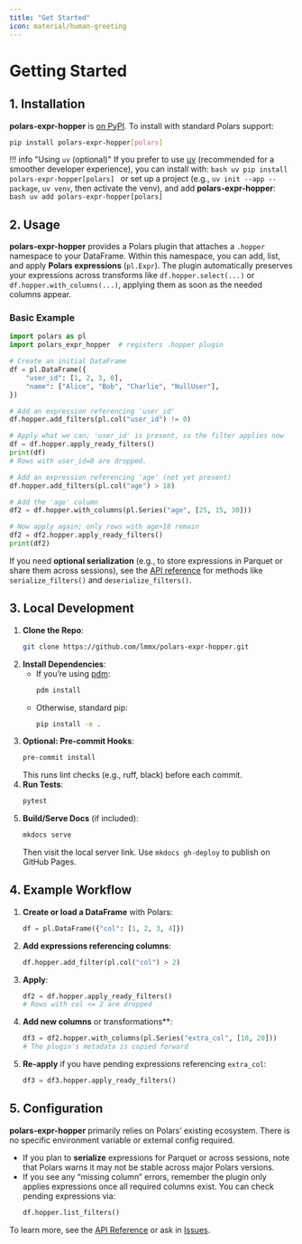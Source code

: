 ```yaml
---
title: "Get Started"
icon: material/human-greeting
---
```


# Getting Started

## 1. Installation

**polars-expr-hopper** is [on PyPI](https://pypi.org/project/polars-expr-hopper). To install with standard Polars support:

```bash
pip install polars-expr-hopper[polars]
```

!!! info "Using `uv` (optional)"
    If you prefer to use [uv](https://docs.astral.sh/uv/getting-started/installation/) (recommended for a smoother developer experience), you can install with:
    ```bash
    uv pip install polars-expr-hopper[polars]
    ```
    or set up a project (e.g., `uv init --app --package`, `uv venv`, then activate the venv), and add **polars-expr-hopper**:
    ```bash
    uv add polars-expr-hopper[polars]
    ```

## 2. Usage

**polars-expr-hopper** provides a Polars plugin that attaches a `.hopper` namespace to your DataFrame. Within this namespace, you can add, list, and apply **Polars expressions** (`pl.Expr`). The plugin automatically preserves your expressions across transforms like `df.hopper.select(...)` or `df.hopper.with_columns(...)`, applying them as soon as the needed columns appear.

### Basic Example

```python
import polars as pl
import polars_expr_hopper  # registers .hopper plugin

# Create an initial DataFrame
df = pl.DataFrame({
    "user_id": [1, 2, 3, 0],
    "name": ["Alice", "Bob", "Charlie", "NullUser"],
})

# Add an expression referencing 'user_id'
df.hopper.add_filters(pl.col("user_id") != 0)

# Apply what we can; 'user_id' is present, so the filter applies now
df = df.hopper.apply_ready_filters()
print(df)
# Rows with user_id=0 are dropped.

# Add an expression referencing 'age' (not yet present)
df.hopper.add_filters(pl.col("age") > 18)

# Add the 'age' column
df2 = df.hopper.with_columns(pl.Series("age", [25, 15, 30]))

# Now apply again; only rows with age>18 remain
df2 = df2.hopper.apply_ready_filters()
print(df2)
```

If you need **optional serialization** (e.g., to store expressions in Parquet or share them across sessions), see the [API reference](api/index.md) for methods like `serialize_filters()` and `deserialize_filters()`.

## 3. Local Development

1. **Clone the Repo**:
   ```bash
   git clone https://github.com/lmmx/polars-expr-hopper.git
   ```
2. **Install Dependencies**:
   - If you’re using [pdm](https://pdm.fming.dev/latest/):
     ```bash
     pdm install
     ```
   - Otherwise, standard pip:
     ```bash
     pip install -e .
     ```
3. **Optional: Pre-commit Hooks**:
   ```bash
   pre-commit install
   ```
   This runs lint checks (e.g., ruff, black) before each commit.
4. **Run Tests**:
   ```bash
   pytest
   ```
5. **Build/Serve Docs** (if included):
   ```bash
   mkdocs serve
   ```
   Then visit the local server link. Use `mkdocs gh-deploy` to publish on GitHub Pages.

## 4. Example Workflow

1. **Create or load a DataFrame** with Polars:
   ```python
   df = pl.DataFrame({"col": [1, 2, 3, 4]})
   ```
2. **Add expressions referencing columns**:
   ```python
   df.hopper.add_filter(pl.col("col") > 2)
   ```
3. **Apply**:
   ```python
   df2 = df.hopper.apply_ready_filters()
   # Rows with col <= 2 are dropped
   ```
4. **Add new columns** or transformations**:
   ```python
   df3 = df2.hopper.with_columns(pl.Series("extra_col", [10, 20]))
   # The plugin's metadata is copied forward
   ```
5. **Re-apply** if you have pending expressions referencing `extra_col`:
   ```python
   df3 = df3.hopper.apply_ready_filters()
   ```

## 5. Configuration

**polars-expr-hopper** primarily relies on Polars’ existing ecosystem. There is no specific environment variable or external config required.

- If you plan to **serialize** expressions for Parquet or across sessions, note that Polars warns it may not be stable across major Polars versions.
- If you see any “missing column” errors, remember the plugin only applies expressions once all required columns exist. You can check pending expressions via:
  ```python
  df.hopper.list_filters()
  ```

To learn more, see the [API Reference](api/index.md) or ask in [Issues](https://github.com/lmmx/polars-expr-hopper/issues).
